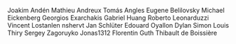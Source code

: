 Joakim Andén
Mathieu Andreux
Tomás Angles
Eugene Belilovsky
Michael Eickenberg
Georgios Exarchakis
Gabriel Huang
Roberto Leonarduzzi
Vincent Lostanlen
nshervt
Jan Schlüter
Edouard Oyallon
Dylan Simon
Louis Thiry
Sergey Zagoruyko
Jonas1312
Florentin Guth
Thibault de Boissière
